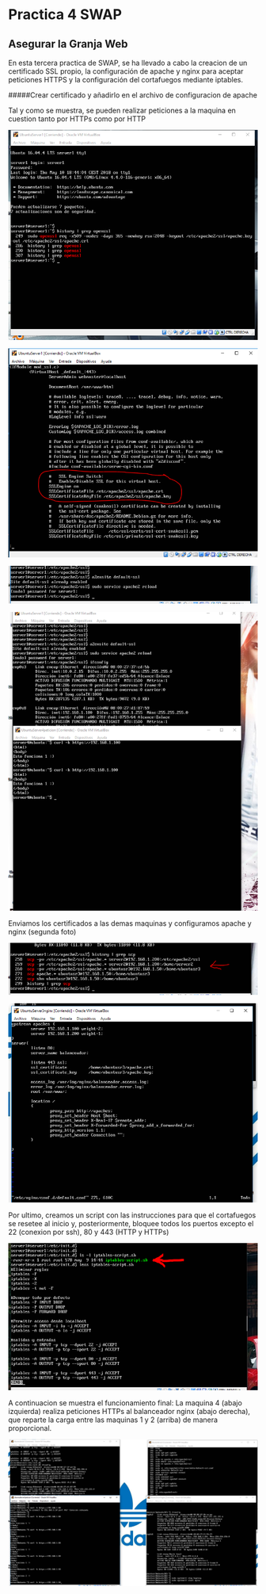 
# Practica 4 SWAP

## Asegurar la Granja Web

En esta tercera practica de SWAP, se ha llevado a cabo la creacion de un certificado SSL propio, la configuración de apache y nginx para aceptar peticiones HTTPS y la configuración del cortafuegos mediante iptables.

#####Crear certificado y añadirlo en el archivo de configuracion de apache

Tal y como se muestra, se pueden realizar peticiones a la maquina en cuestion tanto por HTTPs como por HTTP

![](https://github.com/nachop97m/SWAP1718/blob/master/practica4/Captura1.PNG)

![](https://github.com/nachop97m/SWAP1718/blob/master/practica4/Captura2.PNG)

![](https://github.com/nachop97m/SWAP1718/blob/master/practica4/Captura3.PNG)

![](https://github.com/nachop97m/SWAP1718/blob/master/practica4/Captura4.PNG)

Enviamos los certificados a las demas maquinas y configuramos apache y nginx (segunda foto)

![](https://github.com/nachop97m/SWAP1718/blob/master/practica4/Captura5.PNG)

![](https://github.com/nachop97m/SWAP1718/blob/master/practica4/Captura7.PNG)

Por ultimo, creamos un script con las instrucciones para que el cortafuegos se resetee al inicio y, posteriormente, bloquee todos los puertos excepto el 22 (conexion por ssh), 80 y 443 (HTTP y HTTPs)

![](https://github.com/nachop97m/SWAP1718/blob/master/practica4/Captura6.PNG)


A continuacion se muestra el funcionamiento final: La maquina 4 (abajo izquierda) realiza peticiones HTTPs al balanceador nginx (abajo derecha), que reparte la carga entre las maquinas 1 y 2 (arriba) de manera proporcional.

![](https://github.com/nachop97m/SWAP1718/blob/master/practica4/Captura8.PNG)
